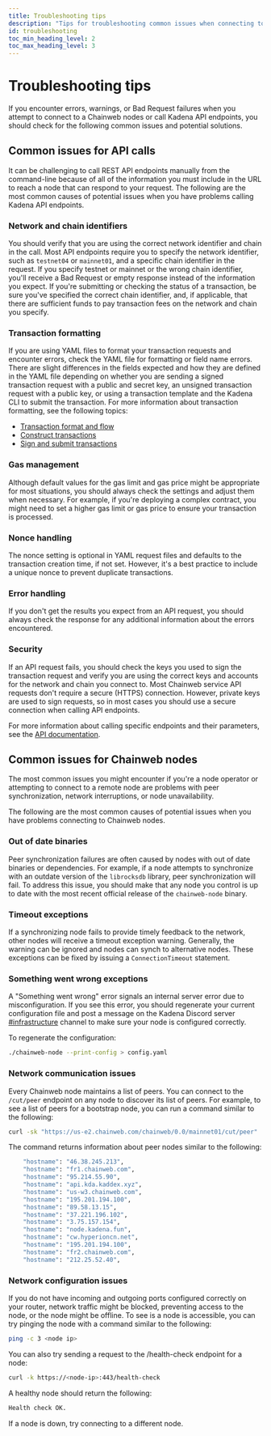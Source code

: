 ```yaml
---
title: Troubleshooting tips
description: "Tips for troubleshooting common issues when connecting to Chainweb nodes or calling Kadena API endpoints."
id: troubleshooting
toc_min_heading_level: 2
toc_max_heading_level: 3
---
```


# Troubleshooting tips

If you encounter errors, warnings, or Bad Request failures when you attempt to connect to a Chainweb nodes or call Kadena API endpoints, you should check for the following common issues and potential solutions.

## Common issues for API calls

It can be challenging to call REST API endpoints manually from the command-line because of all of the information you must include in the URL to reach a node that can respond to your request.
The following are the most common causes of potential issues when you have problems calling Kadena API endpoints.

### Network and chain identifiers
  
You should verify that you are using the correct network identifier and chain in the call.
Most API endpoints require you to specify the network identifier, such as `testnet04` or `mainnet01`, and a specific chain identifier in the request.
If you specify testnet or mainnet or the wrong chain identifier, you'll receive a Bad Request or empty response instead of the information you expect.
If you're submitting or checking the status of a transaction, be sure you've specified the correct chain identifier, and, if applicable, that there are sufficient funds to pay transaction fees on the network and chain you specify.

### Transaction formatting
  
If you are using YAML files to format your transaction requests and encounter errors, check the YAML file for formatting or field name errors. 
There are slight differences in the fields expected and how they are defined in the YAML file depending on whether you are sending a signed transaction request with a public and secret key, an unsigned transaction request with a public key, or using a transaction template and the Kadena CLI to submit the transaction.
For more information about transaction formatting, see the following topics:
  
- [Transaction format and flow](/smart-contracts/transactions)
- [Construct transactions](/guides/transactions/howto-construct-tx)
- [Sign and submit transactions](/guides/transactions/howto-sign-submit-tx)

### Gas management
  
Although default values for the gas limit and gas price might be appropriate for most situations, you should always check the settings and adjust them when necessary.
For example, if you're deploying a complex contract, you might need to set a higher gas limit or gas price to ensure your transaction is processed.

### Nonce handling
  
The nonce setting is optional in YAML request files and defaults to the transaction creation time, if not set.
However, it's a best practice to include a unique nonce to prevent duplicate transactions.

### Error handling
  
If you don't get the results you expect from an API request, you should always check the response for any additional information about the errors encountered.

### Security
  
  If an API request fails, you should check the keys you used to sign the transaction request and verify you are using the correct keys and accounts for the network and chain you connect to.
  Most Chainweb service API requests don't require a secure (HTTPS) connection.
  However, private keys are used to sign requests, so in most cases you should use a secure connection when calling API endpoints.

For more information about calling specific endpoints and their parameters, see the [API documentation](/api).

## Common issues for Chainweb nodes

The most common issues you might encounter if you're a node operator or attempting to connect to a remote node are problems with peer synchronization, network interruptions, or node unavailability.

The following are the most common causes of potential issues when you have problems connecting to Chainweb nodes.

### Out of date binaries
  
Peer synchronization failures are often caused by nodes with out of date binaries or dependencies.
For example, if a node attempts to synchronize with an outdate version of the `librocksdb` library, peer synchronization will fail. 
To address this issue, you should make that any node you control is up to date with the most recent official release of the `chainweb-node` binary.

### Timeout exceptions
  
If a synchronizing node fails to provide timely feedback to the network, other nodes will receive a timeout exception warning. 
Generally, the warning can be ignored and nodes can synch to alternative nodes. 
These exceptions can be fixed by issuing a `ConnectionTimeout` statement.

### Something went wrong exceptions
  
A "Something went wrong" error signals an internal server error due to misconfiguration. 
If you see this error, you should regenerate your current configuration file and post a message on the Kadena Discord server [#infrastructure](https://discord.com/channels/502858632178958377/1051827506279370802) channel to make sure your node is configured correctly.
  
To regenerate the configuration:
  
```bash
./chainweb-node --print-config > config.yaml
```

### Network communication issues
  
Every Chainweb node maintains a list of peers. 
You can connect to the `/cut/peer` endpoint on any node to discover its list of peers. 
For example, to see a list of peers for a bootstrap node, you can run a command similar to the following:
  
```bash
curl -sk "https://us-e2.chainweb.com/chainweb/0.0/mainnet01/cut/peer" | python -m json.tool | grep hostname
```

The command returns information about peer nodes similar to the following:

```bash
    "hostname": "46.38.245.213",
    "hostname": "fr1.chainweb.com",
    "hostname": "95.214.55.90",
    "hostname": "api.kda.kaddex.xyz",
    "hostname": "us-w3.chainweb.com",
    "hostname": "195.201.194.100",
    "hostname": "89.58.13.15",
    "hostname": "37.221.196.102",
    "hostname": "3.75.157.154",
    "hostname": "node.kadena.fun",
    "hostname": "cw.hyperioncn.net",
    "hostname": "195.201.194.100",
    "hostname": "fr2.chainweb.com",
    "hostname": "212.25.52.40",
```

### Network configuration issues
  
If you do not have incoming and outgoing ports configured correctly on your router, network traffic might be blocked, preventing access to the node, or the node might be offline.
To see is a node is accessible, you can try pinging the node with a command similar to the following:
  
```bash
ping -c 3 <node ip>
```
  
You can also try sending a request to the /health-check endpoint for a node:
  
```bash
curl -k https://<node-ip>:443/health-check
```
  
A healthy node should return the following:
  
```bash
Health check OK.
```
  
If a node is down, try connecting to a different node.